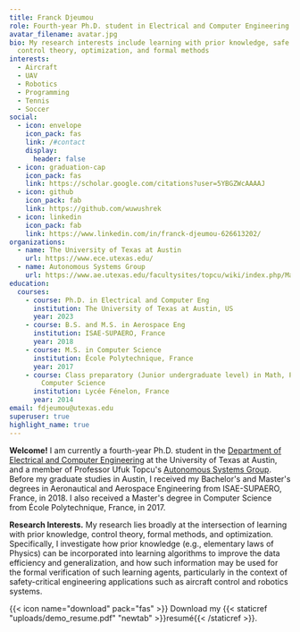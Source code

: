 ```yaml
---
title: Franck Djeumou
role: Fourth-year Ph.D. student in Electrical and Computer Engineering
avatar_filename: avatar.jpg
bio: My research interests include learning with prior knowledge, safe learning,
  control theory, optimization, and formal methods
interests:
  - Aircraft
  - UAV
  - Robotics
  - Programming
  - Tennis
  - Soccer
social:
  - icon: envelope
    icon_pack: fas
    link: /#contact
    display:
      header: false
  - icon: graduation-cap
    icon_pack: fas
    link: https://scholar.google.com/citations?user=5YBGZWcAAAAJ
  - icon: github
    icon_pack: fab
    link: https://github.com/wuwushrek
  - icon: linkedin
    icon_pack: fab
    link: https://www.linkedin.com/in/franck-djeumou-626613202/
organizations:
  - name: The University of Texas at Austin
    url: https://www.ece.utexas.edu/
  - name: Autonomous Systems Group
    url: https://www.ae.utexas.edu/facultysites/topcu/wiki/index.php/Main_Page
education:
  courses:
    - course: Ph.D. in Electrical and Computer Eng
      institution: The University of Texas at Austin, US
      year: 2023
    - course: B.S. and M.S. in Aerospace Eng
      institution: ISAE-SUPAERO, France
      year: 2018
    - course: M.S. in Computer Science
      institution: École Polytechnique, France
      year: 2017
    - course: Class preparatory (Junior undergraduate level) in Math, Physics, and
        Computer Science
      institution: Lycée Fénelon, France
      year: 2014
email: fdjeumou@utexas.edu
superuser: true
highlight_name: true
---
```

**Welcome!**  I am currently a fourth-year Ph.D. student in the [Department of Electrical and Computer Engineering](https://www.ece.utexas.edu/) at the University of Texas at Austin, and a member of Professor Ufuk Topcu's [Autonomous Systems Group](https://www.ae.utexas.edu/facultysites/topcu/wiki/index.php/Main_Page). Before my graduate studies in Austin, I received my Bachelor's and Master's degrees in Aeronautical and Aerospace Engineering from ISAE-SUPAERO, France, in 2018. I also received a Master's degree in Computer Science from École Polytechnique, France, in 2017.

**Research Interests.**  My research lies broadly at the intersection of learning with prior knowledge, control theory, formal methods, and optimization. Specifically, I investigate how prior knowledge (e.g., elementary laws of Physics) can be incorporated into learning algorithms to improve the data efficiency and generalization, and how such information may be used for the formal verification of such learning agents, particularly in the context of safety-critical engineering applications such as aircraft control and robotics systems.

{{< icon name="download" pack="fas" >}} Download my {{< staticref "uploads/demo_resume.pdf" "newtab" >}}resumé{{< /staticref >}}.